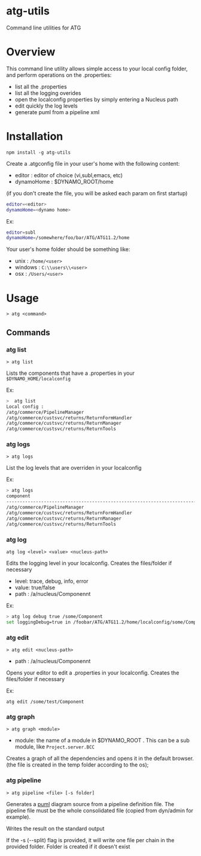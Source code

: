atg-utils
===

Command line utilities for ATG

# Overview

This command line utility allows simple access to your local config folder, and perform operations on the .properties:
 - list all the .properties 
 - list all the logging overides
 - open the localconfig properties by simply entering a Nucleus path
 - edit quickly the log levels
 - generate puml from a pipeline xml

# Installation

`npm install -g atg-utils`

Create a .atgconfig file in your user's home with the following content:

 - editor : editor of choice (vi,subl,emacs, etc)
 - dynamoHome : $DYNAMO_ROOT/home

(if you don't create the file, you will be asked each param on first startup)

```bash
editor=<editor>
dynamoHome=<dynamo home>
```

Ex:

```bash
editor=subl
dynamoHome=/somewhere/foo/bar/ATG/ATG11.2/home
```


Your user's home folder should be something like:

 - unix : `/home/<user>`
 - windows : `C:\\users\\<user>`
 - osx : `/Users/<user>`


# Usage

`> atg <command>`

## Commands

### atg list

`> atg list`

Lists the components that have a .properties in your `$DYNAMO_HOME/localconfig`

Ex:

```sh
>  atg list
Local config :
/atg/commerce/PipelineManager
/atg/commerce/custsvc/returns/ReturnFormHandler
/atg/commerce/custsvc/returns/ReturnManager
/atg/commerce/custsvc/returns/ReturnTools
```

### atg logs

`> atg logs`

List the log levels that are overriden in your localconfig

Ex:

```sh
> atg logs
component                                                                                        loggingDebug  loggingInfo
-----------------------------------------------------------------------------------------------  ------------  ----------                                                                                                              
/atg/commerce/PipelineManager                                                                    false         true       
/atg/commerce/custsvc/returns/ReturnFormHandler                                                  true                     
/atg/commerce/custsvc/returns/ReturnManager                                                      false                    
/atg/commerce/custsvc/returns/ReturnTools                                                        true           
```

### atg log

 `atg log <level> <value> <nucleus-path>`

Edits the logging level in your localconfig. Creates the files/folder if necessary 

- level: trace, debug, info, error
- value: true/false
- path : /a/nucleus/Componennt

Ex:

```sh
> atg log debug true /some/Component
set loggingDebug=true in /foobar/ATG/ATG11.2/home/localconfig/some/Component.properties
```

### atg edit

`> atg edit <nucleus-path>`

- path : /a/nucleus/Componennt

Opens your editor to edit a .properties in your localconfig. Creates the files/folder if necessary

Ex:

`atg edit /some/test/Component`

### atg graph <module>

`> atg graph <module>`

 - module: the name of a module in $DYNAMO_ROOT . This can be a sub module, like `Project.server.BCC`

 Creates a graph of all the dependencies and opens it in the default browser. (the file is created in the temp folder according to the os);

### atg pipeline <file>

 `> atg pipeline <file> [-s folder]`

 Generates a [puml](http://plantuml.com/) diagram source from a pipeline definition file. The pipeline file must be the whole consolidated file (copied from dyn/admin for example).

 Writes the result on the standard output

 If the -s (--split) flag is provided, it will write one file per chain in the provided folder. Folder is created if it doesn't exist